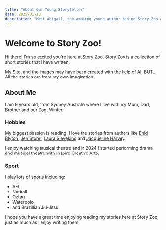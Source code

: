 ```yaml
---
title: "About Our Young Storyteller"
date: 2025-01-13
description: "Meet Abigail, the amazing young author behind Story Zoo and learn about her passion for creating magical tales with animal friends."
---
```


# Welcome to Story Zoo!

Hi there! I'm so excited you're here at Story Zoo. Story Zoo is a collection of short stories that I have written.

My Site, and the images may have been created with the help of AI, BUT... All the stories are from my own imagination.

## About Me

I am 9 years old, from Sydney Australia where I live with my Mum, Dad, Brother and our Dog, Winter.

### Hobbies

My biggest passion is reading. I love the stories from authors like [Enid Blyton](https://en.wikipedia.org/wiki/Enid_Blyton), [Jen Storer](https://jenstorer.com/), [Laura Sieveking](https://writingnsw.org.au/people/laura-sieveking/) and [Jacqueline Harvey](https://jacquelineharvey.com.au/).

I enjoy watching musical theatre and in 2024 I started performing drama and musical theatre with [Inspire Creative Arts](https://www.inspirecreativearts.com.au/). 

### Sport

I play lots of sports including: 
* AFL
* Netball
* Oztag
* Waterpolo
* and Brazillian Jiu-Jitsu.


I hope you have a great time enjoying reading my stories here at Story Zoo, just as much as I enjoy writing them.